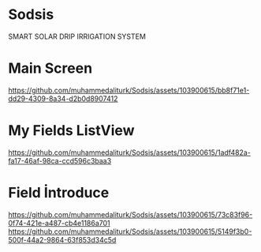 # Sodsis
SMART SOLAR DRIP IRRIGATION SYSTEM
# Main Screen
https://github.com/muhammedaliturk/Sodsis/assets/103900615/bb8f71e1-dd29-4309-8a34-d2b0d8907412
# My Fields ListView
https://github.com/muhammedaliturk/Sodsis/assets/103900615/1adf482a-fa17-46af-98ca-ccd596c3baa3
# Field İntroduce
https://github.com/muhammedaliturk/Sodsis/assets/103900615/73c83f96-0f74-421e-a487-cb4e1186a701
https://github.com/muhammedaliturk/Sodsis/assets/103900615/5149f3b0-500f-44a2-9864-63f853d34c5d



